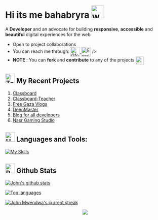 # Hi its me bahabryra <img src="https://user-images.githubusercontent.com/72663882/171687151-bb31c996-c9d2-49c8-b593-734946893b23.gif" alt="waving hand gif" aria-hidden="true" width="40" />

A **Developer**  and an advocate for building **responsive**, **accessible** and **beautiful** digital experiences for the web 
- Open to project collaborations
- You can reach me through: <a href="sites.google.com/vhcsk12.com/bahabryra" title="Portfolio"><img alt="Gform"  src="https://img.shields.io/badge/website-f59042?style=for-the-badge&logo=About.me&logoColor=white" height="30" align="center"/> </a> <a href="https://forms.gle/VcZ35Gyw8uoQF1Du7" title="Email"><img alt="Email" src="https://img.shields.io/badge/Gmail-D14836?style=for-the-badge&logo=gmail&logoColor=white" height="30" align="center"/></a> /></a> 
- **NOTE** : You can **fork** and **contribute** to any of the projects <img src="https://raw.githubusercontent.com/Tarikul-Islam-Anik/Animated-Fluent-Emojis/master/Emojis/Hand%20gestures/Handshake.png" alt="Handshake" width="25" height="25" align="center" />

[- Currently working on <a href="https://book-commerce-murex.vercel.app/">book commerce</a>]::
 
## <img src="https://raw.githubusercontent.com/Tarikul-Islam-Anik/Animated-Fluent-Emojis/master/Emojis/People/Technologist.png" alt="Technologist" width="30" height="30" /> My Recent Projects 

 1. [Classboard](https://superhardalgebraproblems.github.io/)
 2. [Classboard-Teacher](https://classboard-teacher.github.io)
 3. [Free Gaza Vlogs](https://free-gaza-vlogs.github.io)
 4. [DeenMaster](https://scratch.mit.edu/users/DeenMaster-Offical/)
 5. [Blog for all developers](https://developers-home.vercel.app/)
 6. [Nasr Gaming Studio](https://www.canva.com/design/DAGSn0O9vFQ/k_mjfH-fhIi3Yeg6WOVhrQ/watch?utm_content=DAGSn0O9vFQ&utm_campaign=designshare&utm_medium=link&utm_source=editor)


## <img src="https://raw.githubusercontent.com/Tarikul-Islam-Anik/Animated-Fluent-Emojis/master/Emojis/Objects/Hammer%20and%20Wrench.png" alt="Hammer and Wrench" width="30" height="30" /> **Languages and Tools:**  
[![My Skills](https://skillicons.dev/icons?i=html,css,js,firebase,md,github,vscode,stackoverflow&perline=13)](#)

## <img src="https://raw.githubusercontent.com/Tarikul-Islam-Anik/Animated-Fluent-Emojis/master/Emojis/Travel%20and%20places/Rocket.png" alt="Rocket" width="30" height="30" /> Github Stats 

 [![John's github stats](https://bad-apple-github-readme.vercel.app/api?username=bahabryra&show_icons=true&count_private=true&line_height=20&icon_color=00b3ff&theme=blue-green&title_color=00b3ff)](#)
 
 [![Top languages](https://github-readme-mwendwa.vercel.app/api/top-langs/?username=bahabryra&layout=compact&count_private=true&theme=blue-green&title_color=00b3ff)](#)

[![John Mwendwa's current streak](https://streak-stats.demolab.com/?user=bahabryra&count_private=true&theme=blue-green&title_color=00b3ff)](#)

<p align="center">
     <img src="https://capsule-render.vercel.app/api?type=waving&color=gradient&height=100&section=footer"/>
</p>

